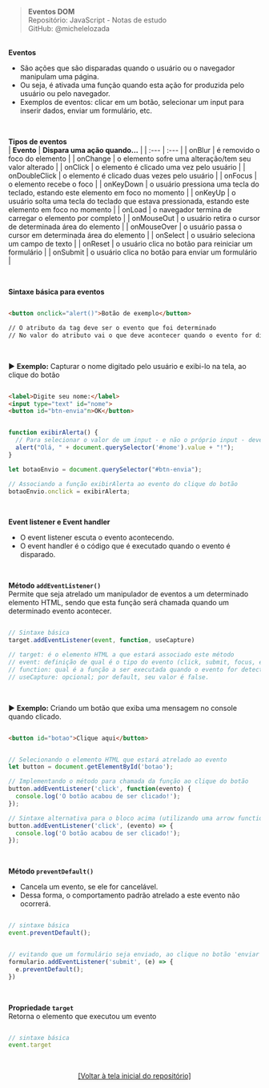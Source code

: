 > **Eventos DOM**  
> Repositório: JavaScript - Notas de estudo     
> GitHub: @michelelozada
&nbsp;
     
&nbsp;    
**Eventos**   
- São ações que são disparadas quando o usuário ou o navegador manipulam uma página.   
- Ou seja, é ativada uma função quando esta ação for produzida pelo usuário ou pelo navegador.  
- Exemplos de eventos: clicar em um botão, selecionar um input para inserir dados, enviar um formulário, etc.

&nbsp;    

**Tipos de eventos**   
| **Evento**    | **Dispara uma ação quando...** |
| :---          | :---                           |
| onBlur        | é removido o foco do elemento  |
| onChange      | o elemento sofre uma alteração/tem seu valor alterado |
| onClick       | o elemento é clicado uma vez pelo usuário |
| onDoubleClick | o elemento é clicado duas vezes pelo usuário |
| onFocus       | o elemento recebe o foco |
| onKeyDown     | o usuário pressiona uma tecla do teclado, estando este elemento em foco no momento |
| onKeyUp       | o usuário solta uma tecla do teclado que estava pressionada, estando este elemento em foco no momento |
| onLoad        | o navegador termina de carregar o elemento por completo |
| onMouseOut    | o usuário retira o cursor de determinada área do elemento |
| onMouseOver   | o usuário passa o cursor em determinada área do elemento |
| onSelect      | o usuário seleciona um campo de texto | 
| onReset       | o usuário clica no botão para reiniciar um formulário |
| onSubmit      | o usuário clica no botão para enviar um formulário |

&nbsp;   

**Sintaxe básica para eventos**
```html

<button onclick="alert()">Botão de exemplo</button>

// O atributo da tag deve ser o evento que foi determinado
// No valor do atributo vai o que deve acontecer quando o evento for disparado
```

&nbsp;   

:arrow_forward: **Exemplo:** Capturar o nome digitado pelo usuário e exibi-lo na tela, ao clique do botão  

```html

<label>Digite seu nome:</label>
<input type="text" id="nome">
<button id="btn-envia"n>OK</button>
```
```js

function exibirAlerta() {
  // Para selecionar o valor de um input - e não o próprio input - deve-se usar a propriedade value
  alert("Olá, " + document.querySelector('#nome').value + "!");
}

let botaoEnvio = document.querySelector("#btn-envia");

// Associando a função exibirAlerta ao evento do clique do botão
botaoEnvio.onclick = exibirAlerta;
```

&nbsp;  

**Event listener e Event handler**  
- O event listener escuta o evento acontecendo.  
- O event handler é o código que é executado quando o evento é disparado. 

&nbsp;  

**Método `addEventListener()`**  
Permite que seja atrelado um manipulador de eventos a um determinado elemento HTML, sendo que esta função será chamada quando um 
determinado evento acontecer.  

```js

// Sintaxe básica
target.addEventListener(event, function, useCapture)

// target: é o elemento HTML a que estará associado este método 
// event: definição de qual é o tipo do evento (click, submit, focus, etc)
// function: qual é a função a ser executada quando o evento for detectado
// useCapture: opcional; por default, seu valor é false. 
```

&nbsp;  

:arrow_forward: **Exemplo:** Criando um botão que exiba uma mensagem no console quando clicado.  
```html

<button id="botao">Clique aqui</button>
```
```js

// Selecionando o elemento HTML que estará atrelado ao evento
let button = document.getElementById('botao');

// Implementando o método para chamada da função ao clique do botão
button.addEventListener('click', function(evento) {
  console.log('O botão acabou de ser clicado!');
});

// Sintaxe alternativa para o bloco acima (utilizando uma arrow function)
button.addEventListener('click', (evento) => {
  console.log('O botão acabou de ser clicado!');
});
```

&nbsp; 

**Método `preventDefault()`**
- Cancela um evento, se ele for cancelável.  
- Dessa forma, o comportamento padrão atrelado a este evento não ocorrerá.  

```js

// sintaxe básica
event.preventDefault();
```
```js

// evitando que um formulário seja enviado, ao clique no botão 'enviar'
formulario.addEventListener('submit', (e) => {
  e.preventDefault();
})
```

&nbsp; 

**Propriedade `target`**  
Retorna o elemento que executou um evento

```js

// sintaxe básica
event.target 
```

&nbsp; 

<div align="center">
<a href="https://github.com/michelelozada/JavaScript-Study-Notes">[Voltar à tela inicial do repositório]</a>
</div>